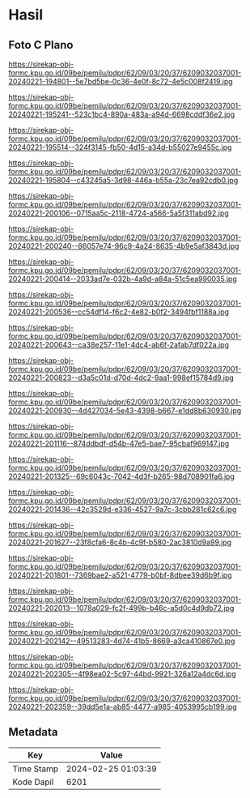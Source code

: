 # Hasil

## Foto C Plano

https://sirekap-obj-formc.kpu.go.id/09be/pemilu/pdpr/62/09/03/20/37/6209032037001-20240221-194801--5e7bd5be-0c36-4e0f-8c72-4e5c008f2419.jpg

https://sirekap-obj-formc.kpu.go.id/09be/pemilu/pdpr/62/09/03/20/37/6209032037001-20240221-195241--523c1bc4-890a-483a-a94d-6698cddf36e2.jpg

https://sirekap-obj-formc.kpu.go.id/09be/pemilu/pdpr/62/09/03/20/37/6209032037001-20240221-195514--324f3145-fb50-4d15-a34d-b55027e9455c.jpg

https://sirekap-obj-formc.kpu.go.id/09be/pemilu/pdpr/62/09/03/20/37/6209032037001-20240221-195804--c43245a5-3d98-446a-b55a-23c7ea92cdb0.jpg

https://sirekap-obj-formc.kpu.go.id/09be/pemilu/pdpr/62/09/03/20/37/6209032037001-20240221-200106--0715aa5c-2118-4724-a566-5a5f311abd92.jpg

https://sirekap-obj-formc.kpu.go.id/09be/pemilu/pdpr/62/09/03/20/37/6209032037001-20240221-200240--86057e74-96c9-4a24-8635-4b9e5af3843d.jpg

https://sirekap-obj-formc.kpu.go.id/09be/pemilu/pdpr/62/09/03/20/37/6209032037001-20240221-200414--2033ad7e-032b-4a9d-a84a-51c5ea990035.jpg

https://sirekap-obj-formc.kpu.go.id/09be/pemilu/pdpr/62/09/03/20/37/6209032037001-20240221-200536--cc54df14-f6c2-4e82-b0f2-3494fbf1188a.jpg

https://sirekap-obj-formc.kpu.go.id/09be/pemilu/pdpr/62/09/03/20/37/6209032037001-20240221-200643--ca38e257-11e1-4dc4-ab6f-2afab7df022a.jpg

https://sirekap-obj-formc.kpu.go.id/09be/pemilu/pdpr/62/09/03/20/37/6209032037001-20240221-200823--d3a5c01d-d70d-4dc2-9aa1-998ef15784d9.jpg

https://sirekap-obj-formc.kpu.go.id/09be/pemilu/pdpr/62/09/03/20/37/6209032037001-20240221-200930--4d427034-5e43-4398-b667-e1dd8b630930.jpg

https://sirekap-obj-formc.kpu.go.id/09be/pemilu/pdpr/62/09/03/20/37/6209032037001-20240221-201116--874ddbdf-d54b-47e5-bae7-95cbaf969147.jpg

https://sirekap-obj-formc.kpu.go.id/09be/pemilu/pdpr/62/09/03/20/37/6209032037001-20240221-201325--69c6043c-7042-4d3f-b265-98d708901fa6.jpg

https://sirekap-obj-formc.kpu.go.id/09be/pemilu/pdpr/62/09/03/20/37/6209032037001-20240221-201436--42c3529d-e336-4527-9a7c-3cbb281c62c6.jpg

https://sirekap-obj-formc.kpu.go.id/09be/pemilu/pdpr/62/09/03/20/37/6209032037001-20240221-201627--23f8cfa6-8c4b-4c9f-b580-2ac3810d9a99.jpg

https://sirekap-obj-formc.kpu.go.id/09be/pemilu/pdpr/62/09/03/20/37/6209032037001-20240221-201801--7369bae2-a521-4779-b0bf-8dbee39d6b9f.jpg

https://sirekap-obj-formc.kpu.go.id/09be/pemilu/pdpr/62/09/03/20/37/6209032037001-20240221-202013--1078a029-fc2f-499b-b46c-a5d0c4d9db72.jpg

https://sirekap-obj-formc.kpu.go.id/09be/pemilu/pdpr/62/09/03/20/37/6209032037001-20240221-202142--49513283-4d74-41b5-8669-a3ca410867e0.jpg

https://sirekap-obj-formc.kpu.go.id/09be/pemilu/pdpr/62/09/03/20/37/6209032037001-20240221-202305--4f98ea02-5c97-44bd-9921-326a12a4dc6d.jpg

https://sirekap-obj-formc.kpu.go.id/09be/pemilu/pdpr/62/09/03/20/37/6209032037001-20240221-202359--39dd5e1a-ab85-4477-a985-4053995cb199.jpg


## Metadata

| Key        | Value               |
| ---------- | ------------------- |
| Time Stamp | 2024-02-25 01:03:39 |
| Kode Dapil | 6201                |




